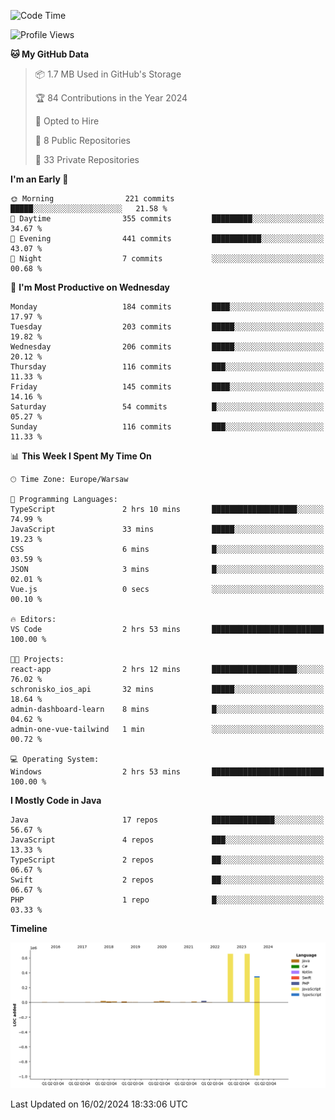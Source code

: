 <!--START_SECTION:waka-->
![Code Time](http://img.shields.io/badge/Code%20Time-170%20hrs%2024%20mins-blue)

![Profile Views](http://img.shields.io/badge/Profile%20Views-0-blue)

**🐱 My GitHub Data** 

> 📦 1.7 MB Used in GitHub's Storage 
 > 
> 🏆 84 Contributions in the Year 2024
 > 
> 💼 Opted to Hire
 > 
> 📜 8 Public Repositories 
 > 
> 🔑 33 Private Repositories 
 > 
**I'm an Early 🐤** 

```text
🌞 Morning                221 commits         █████░░░░░░░░░░░░░░░░░░░░   21.58 % 
🌆 Daytime                355 commits         █████████░░░░░░░░░░░░░░░░   34.67 % 
🌃 Evening                441 commits         ███████████░░░░░░░░░░░░░░   43.07 % 
🌙 Night                  7 commits           ░░░░░░░░░░░░░░░░░░░░░░░░░   00.68 % 
```
📅 **I'm Most Productive on Wednesday** 

```text
Monday                   184 commits         ████░░░░░░░░░░░░░░░░░░░░░   17.97 % 
Tuesday                  203 commits         █████░░░░░░░░░░░░░░░░░░░░   19.82 % 
Wednesday                206 commits         █████░░░░░░░░░░░░░░░░░░░░   20.12 % 
Thursday                 116 commits         ███░░░░░░░░░░░░░░░░░░░░░░   11.33 % 
Friday                   145 commits         ████░░░░░░░░░░░░░░░░░░░░░   14.16 % 
Saturday                 54 commits          █░░░░░░░░░░░░░░░░░░░░░░░░   05.27 % 
Sunday                   116 commits         ███░░░░░░░░░░░░░░░░░░░░░░   11.33 % 
```


📊 **This Week I Spent My Time On** 

```text
🕑︎ Time Zone: Europe/Warsaw

💬 Programming Languages: 
TypeScript               2 hrs 10 mins       ███████████████████░░░░░░   74.99 % 
JavaScript               33 mins             █████░░░░░░░░░░░░░░░░░░░░   19.23 % 
CSS                      6 mins              █░░░░░░░░░░░░░░░░░░░░░░░░   03.59 % 
JSON                     3 mins              █░░░░░░░░░░░░░░░░░░░░░░░░   02.01 % 
Vue.js                   0 secs              ░░░░░░░░░░░░░░░░░░░░░░░░░   00.10 % 

🔥 Editors: 
VS Code                  2 hrs 53 mins       █████████████████████████   100.00 % 

🐱‍💻 Projects: 
react-app                2 hrs 12 mins       ███████████████████░░░░░░   76.02 % 
schronisko_ios_api       32 mins             █████░░░░░░░░░░░░░░░░░░░░   18.64 % 
admin-dashboard-learn    8 mins              █░░░░░░░░░░░░░░░░░░░░░░░░   04.62 % 
admin-one-vue-tailwind   1 min               ░░░░░░░░░░░░░░░░░░░░░░░░░   00.72 % 

💻 Operating System: 
Windows                  2 hrs 53 mins       █████████████████████████   100.00 % 
```

**I Mostly Code in Java** 

```text
Java                     17 repos            ██████████████░░░░░░░░░░░   56.67 % 
JavaScript               4 repos             ███░░░░░░░░░░░░░░░░░░░░░░   13.33 % 
TypeScript               2 repos             ██░░░░░░░░░░░░░░░░░░░░░░░   06.67 % 
Swift                    2 repos             ██░░░░░░░░░░░░░░░░░░░░░░░   06.67 % 
PHP                      1 repo              █░░░░░░░░░░░░░░░░░░░░░░░░   03.33 % 
```



**Timeline**

![Lines of Code chart](https://raw.githubusercontent.com/KuaQ/KuaQ/main/assets/bar_graph.png)


 Last Updated on 16/02/2024 18:33:06 UTC
<!--END_SECTION:waka-->
